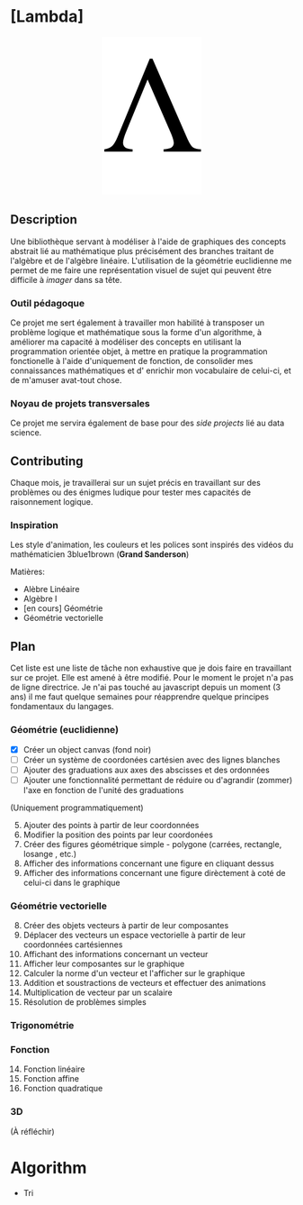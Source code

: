# [Lambda]

<p align="center">
	<img src="res/transparent.png"/>
</p>

## Description
Une bibliothèque servant à modéliser à l'aide de graphiques des concepts abstrait lié au mathématique plus précisément
des branches traitant de l'algèbre et de l'algèbre linéaire. L'utilisation de la géométrie euclidienne me permet de me faire
une représentation visuel de sujet qui peuvent être difficile à _imager_ dans sa tête.

### Outil pédagoque
Ce projet me sert également à travailler mon habilité à transposer un problème logique et mathématique sous la forme d'un algorithme, à améliorer ma capacité à modéliser des concepts en utilisant la programmation orientée objet, à mettre en pratique la programmation fonctionelle à l'aide d'uniquement de fonction, de consolider mes connaissances mathématiques et d' enrichir mon vocabulaire de celui-ci, et de m'amuser avat-tout chose.

### Noyau de projets transversales
Ce projet me servira également de base pour des _side projects_ lié au data science.


## Contributing
Chaque mois, je travaillerai sur un sujet précis en travaillant sur des problèmes ou des énigmes ludique pour tester mes capacités de raisonnement logique.

### Inspiration
Les style d'animation, les couleurs et les polices sont inspirés des vidéos du mathématicien 3blue1brown (__Grand Sanderson__)

Matières:
- Alèbre Linéaire
- Algèbre I
- [en cours] Géométrie
- Géométrie vectorielle

## Plan
Cet liste est une liste de tâche non exhaustive que je dois faire en travaillant sur ce projet. Elle est amené à être modifié.
Pour le moment le projet n'a pas de ligne directrice. Je n'ai pas touché au javascript depuis un moment (3 ans) il me faut quelque semaines pour réapprendre quelque principes fondamentaux du langages.

### Géométrie (euclidienne)

- [x] Créer un object canvas (fond noir)
- [ ] Créer un système de coordonées cartésien avec des lignes blanches
- [ ] Ajouter des graduations aux axes des abscisses et des ordonnées
- [ ] Ajouter une fonctionnalité permettant de réduire ou d'agrandir (zommer) l'axe en fonction de l'unité des graduations

(Uniquement programmatiquement)

5. Ajouter des points à partir de leur coordonnées
6. Modifier la position des points par leur coordonées
7. Créer des figures géométrique simple - polygone (carrées, rectangle, losange , etc.)
7. Afficher des informations concernant une figure en cliquant dessus
7. Afficher des informations concernant une figure dirèctement à coté de celui-ci dans le graphique

### Géométrie vectorielle
8. Créer des objets vecteurs à partir de leur composantes
9. Déplacer des vecteurs un espace vectorielle à partir de leur coordonnées cartésiennes
10. Affichant des informations concernant un vecteur
10. Afficher leur composantes sur le graphique
10. Calculer la norme d'un vecteur et l'afficher sur le graphique
11. Addition et soustractions de vecteurs et effectuer des animations
12. Multiplication de vecteur par un scalaire
13. Résolution de problèmes simples

### Trigonométrie


### Fonction
14. Fonction linéaire
15. Fonction affine
16. Fonction quadratique


### 3D
(À réfléchir)

# Algorithm
- Tri
